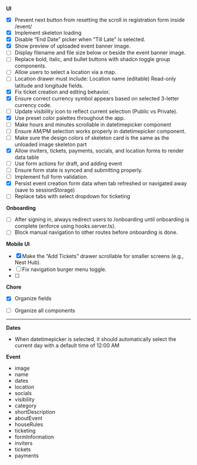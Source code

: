 
**UI**
- [x] Prevent next button from resetting the scroll in registration form inside /event/
- [x] Implement skeleton loading
- [x] Disable “End Date” picker when “Till Late” is selected.
- [x] Show preview of uploaded event banner image.
- [ ] Display filename and file size below or beside the event banner image.
- [ ] Replace bold, italic, and bullet buttons with shadcn toggle group components.
- [ ] Allow users to select a location via a map.
- [ ] Location drawer must include:
	Location name (editable)
    Read-only latitude and longitude fields.
- [x] Fix ticket creation and editing behavior.
- [x] Ensure correct currency symbol appears based on selected 3-letter currency code.
- [ ] Update visibility icon to reflect current selection (Public vs Private).
- [x] Use preset color palettes throughout the app.
- [ ] Make hours and minutes scrollable in datetimepicker component
- [ ] Ensure AM/PM selection works properly in datetimepicker component.
- [ ] Make sure the design colors of skeleton card is the same as the unloaded image skeleton part
- [x] Allow inviters, tickets, payments, socials, and location forms to render data table
- [ ] Use form actions for draft, and adding event
- [ ] Ensure form state is synced and submitting properly.
- [ ] Implement full form validation.
- [x] Persist event creation form data when tab refreshed or navigated away (save to sessionStorage)
- [ ] Replace tabs with select dropdown for ticketing

**Onboarding**
- [ ] After signing in, always redirect users to /onboarding until onboarding is complete (enforce using hooks.server.ts).
- [ ] Block manual navigation to other routes before onboarding is done.

**Mobile UI**
- [x] Make the “Add Tickets” drawer scrollable for smaller screens (e.g., Nest Hub).
- [ ] Fix navigation burger menu toggle.
- [ ] 
**Chore**
- [x] Organize fields
- [ ] Organize all components


---

**Dates**
- When datetimepicker is selected, it should automatically select the current day with a default time of 12:00 AM

**Event**
- image
- name
- dates
- location
- socials
- visibility
- category
- shortDescription
- aboutEvent
- houseRules
- ticketing
- formInformation
- inviters
- tickets
- payments